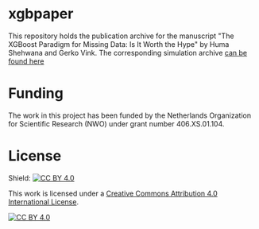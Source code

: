 # xgbpaper
This repository holds the publication archive for the manuscript "The XGBoost Paradigm for Missing Data: Is It Worth the Hype" by Huma Shehwana and Gerko Vink. The corresponding simulation archive [can be found here](https://github.com/gerkovink/xgbsims)

# Funding
The work in this project has been funded by the Netherlands Organization for Scientific Research (NWO) under grant number 406.XS.01.104.

# License
Shield: [![CC BY 4.0][cc-by-shield]][cc-by]

This work is licensed under a
[Creative Commons Attribution 4.0 International License][cc-by].

[![CC BY 4.0][cc-by-image]][cc-by]

[cc-by]: http://creativecommons.org/licenses/by/4.0/
[cc-by-image]: https://i.creativecommons.org/l/by/4.0/88x31.png
[cc-by-shield]: https://img.shields.io/badge/License-CC%20BY%204.0-lightgrey.svg
